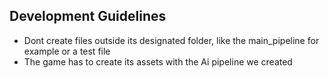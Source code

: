## Development Guidelines

- Dont create files outside its designated folder, like the main_pipeline for example or a test file
- The game has to create its assets with the Ai pipeline we created